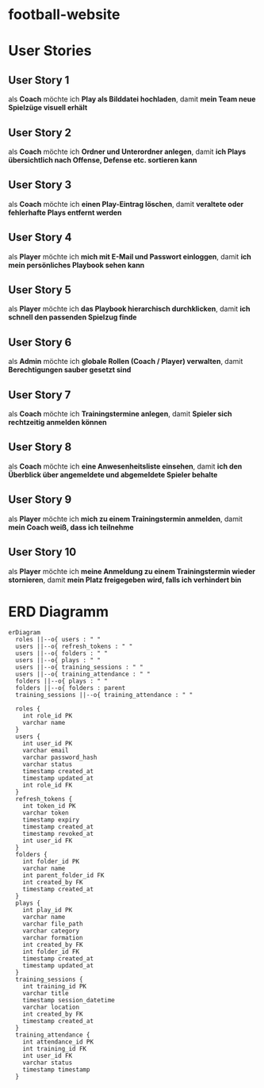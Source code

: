 # football-website

# User Stories

## User Story 1

als **Coach**
möchte ich **Play als Bilddatei hochladen**,
damit **mein Team neue Spielzüge visuell erhält**

## User Story 2

als **Coach**
möchte ich **Ordner und Unterordner anlegen**,
damit **ich Plays übersichtlich nach Offense, Defense etc. sortieren kann**

## User Story 3

als **Coach**
möchte ich **einen Play-Eintrag löschen**,
damit **veraltete oder fehlerhafte Plays entfernt werden**

## User Story 4

als **Player**
möchte ich **mich mit E-Mail und Passwort einloggen**,
damit **ich mein persönliches Playbook sehen kann**

## User Story 5

als **Player**
möchte ich **das Playbook hierarchisch durchklicken**,
damit **ich schnell den passenden Spielzug finde**

## User Story 6

als **Admin**
möchte ich **globale Rollen (Coach / Player) verwalten**,
damit **Berechtigungen sauber gesetzt sind**

## User Story 7

als **Coach**
möchte ich **Trainingstermine anlegen**,
damit **Spieler sich rechtzeitig anmelden können**

## User Story 8

als **Coach**
möchte ich **eine Anwesenheitsliste einsehen**,
damit **ich den Überblick über angemeldete und abgemeldete Spieler behalte**

## User Story 9

als **Player**
möchte ich **mich zu einem Trainingstermin anmelden**,
damit **mein Coach weiß, dass ich teilnehme**

## User Story 10

als **Player**
möchte ich **meine Anmeldung zu einem Trainingstermin wieder stornieren**,
damit **mein Platz freigegeben wird, falls ich verhindert bin**
# ERD Diagramm
```Mermaid
erDiagram
  roles ||--o{ users : " "
  users ||--o{ refresh_tokens : " "
  users ||--o{ folders : " "
  users ||--o{ plays : " "
  users ||--o{ training_sessions : " "
  users ||--o{ training_attendance : " "
  folders ||--o{ plays : " "
  folders ||--o{ folders : parent
  training_sessions ||--o{ training_attendance : " "

  roles {
    int role_id PK
    varchar name
  }
  users {
    int user_id PK
    varchar email
    varchar password_hash
    varchar status
    timestamp created_at
    timestamp updated_at
    int role_id FK
  }
  refresh_tokens {
    int token_id PK
    varchar token
    timestamp expiry
    timestamp created_at
    timestamp revoked_at
    int user_id FK
  }
  folders {
    int folder_id PK
    varchar name
    int parent_folder_id FK
    int created_by FK
    timestamp created_at
  }
  plays {
    int play_id PK
    varchar name
    varchar file_path
    varchar category
    varchar formation
    int created_by FK
    int folder_id FK
    timestamp created_at
    timestamp updated_at
  }
  training_sessions {
    int training_id PK
    varchar title
    timestamp session_datetime
    varchar location
    int created_by FK
    timestamp created_at
  }
  training_attendance {
    int attendance_id PK
    int training_id FK
    int user_id FK
    varchar status
    timestamp timestamp
  }
```